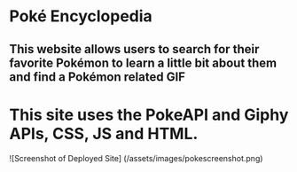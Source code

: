 # Poké Encyclopedia

## This website allows users to search for their favorite Pokémon to learn a little bit about them and find a Pokémon related GIF

# This site uses the PokeAPI and Giphy APIs, CSS, JS and HTML.
 
![Screenshot of Deployed Site] (/assets/images/pokescreenshot.png)